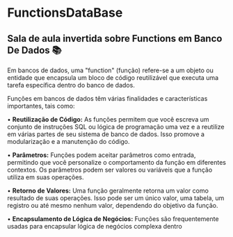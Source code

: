 # FunctionsDataBase

## Sala de aula invertida sobre Functions em Banco De Dados 📚

Em bancos de dados, uma "function" (função) refere-se a um objeto ou entidade que encapsula um bloco de código reutilizável que executa uma tarefa específica dentro do banco de dados.

Funções em bancos de dados têm várias finalidades e características importantes, tais como:

• **Reutilização de Código:** As funções permitem que você escreva um conjunto de instruções SQL ou lógica de programação uma vez e a reutilize em várias partes de seu sistema de banco de dados. Isso promove a modularização e a manutenção do código.

• **Parâmetros:** Funções podem aceitar parâmetros como entrada, permitindo que você personalize o comportamento da função em diferentes contextos. Os parâmetros podem ser valores ou variáveis que a função utiliza em suas operações.

• **Retorno de Valores:** Uma função geralmente retorna um valor como resultado de suas operações. Isso pode ser um único valor, uma tabela, um registro ou até mesmo nenhum valor, dependendo do objetivo da função.

• **Encapsulamento de Lógica de Negócios:** Funções são frequentemente usadas para encapsular lógica de negócios complexa dentro






